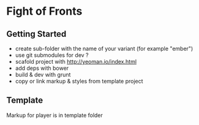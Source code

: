# Fight of Fronts


## Getting Started

* create sub-folder with the name of your variant (for example "ember")
* use git submodules for dev ?
* scafold project with http://yeoman.io/index.html
* add deps with bower
* build & dev with grunt
* copy or link markup & styles from template project

## Template

Markup for player is in template folder
